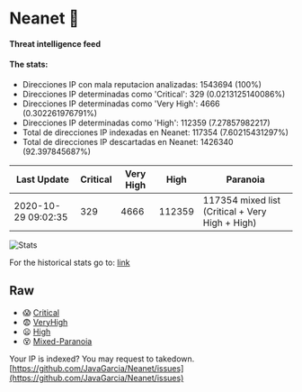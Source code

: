 # Neanet :hocho:
#### Threat intelligence feed
#### The stats:

- Direcciones IP con mala reputacion analizadas: 1543694 (100%)
- Direcciones IP determinadas como 'Critical':  329 (0.0213125140086%)
- Direcciones IP determinadas como 'Very High':  4666 (0.302261976791%)
- Direcciones IP determinadas como 'High':  112359 (7.27857982217)
- Total de direcciones IP indexadas en Neanet:  117354 (7.60215431297%)
- Total de direcciones IP descartadas en Neanet:  1426340 (92.397845687%)

| Last Update | Critical | Very High | High | Paranoia |
| --- | --- | --- | --- | --- |
| 2020-10-29 09:02:35 | 329 | 4666 | 112359 | 117354 mixed list (Critical + Very High + High)|

![Stats](https://docs.google.com/spreadsheets/d/e/2PACX-1vSnaNMIXVabIpDJjufMlzH7poXnshF3mgd8Is1g9ytUEzVsP5my4Trn8f-xkoLLQ38xpL3HtmUexLo6/pubchart?oid=501124687&format=image)

For the historical stats go to: [link](/stats.csv)
## Raw
- :scream: [Critical](https://raw.githubusercontent.com/JavaGarcia/Neanet/master/blacklists/neanet_critical.txt)
- :fearful: [VeryHigh](https://raw.githubusercontent.com/JavaGarcia/Neanet/master/blacklists/neanet_veryHigh.txtt)
- :frowning: [High](https://raw.githubusercontent.com/JavaGarcia/Neanet/master/blacklists/neanet_high.txt)
- :dizzy_face: [Mixed-Paranoia](https://raw.githubusercontent.com/JavaGarcia/Neanet/master/blacklists/neanet_all.txt)


Your IP is indexed? You may request to takedown. [https://github.com/JavaGarcia/Neanet/issues](https://github.com/JavaGarcia/Neanet/issues)





















































































































































































































































































































































































































































































































































































































































































































































































































































































































































































































































































































































































































































































































































































































































































































































































































































































































































































































